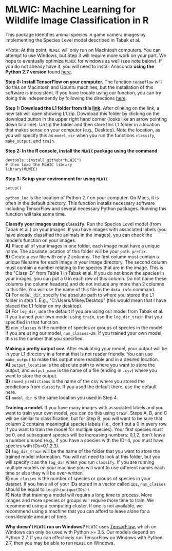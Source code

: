 # MLWIC: Machine Learning for Wildlife Image Classification in R

This package identifies animal species in game camera images by implementing the Species Level model described in Tabak et al.

*Note: At this point, `MLWIC` will only run on MacIntosh computers. You can attempt to use Windows, but Step 3 will require more work on your part. We hope to eventually optimize `MLWIC` for windows as well (see note below). If you do not already have it, you will need to install Anaconda <b>using the Python 2.7 version</b> found [here](https://www.anaconda.com/download/#macos). 

<b>Step 0: Install TensorFlow on your computer.</b> The function `tensoflow` will do this on Macintosh and Ubuntu machines, but the installation of this software is incosistent. If you have trouble using our function, you can try doing this independently by following the directions [here](https://www.tensorflow.org/install/). 

<b>Step 1: Download the L1 folder from this [link](https://drive.google.com/file/d/1_VH78A9AgCErMIcsbOlNEBXgASx2pRsP/view?usp=sharing).</b> After clinking on the link, a new tab will open showing L1.zip. Download this folder by clicking on the download button in the upper right hand corner (looks like an arrow pointing down to a line). Unzip the folder and then store this L1 folder in a location that makes sense on your computer (e.g., Desktop). Note the location, as you will specify this as `model_dir` when you run the functions `classify`, `make_output`, and `train`.

<b>Step 2: In the R console, install the `MLWIC` package using the command</b>
```
devtools::install_github("MLWIC")
# then load the MLWIC library
library(MLWIC)
```

<b>Step 3: Setup your environment for using `MLWIC`</b>
```
setup()
```
`python_loc` is the location of Python 2.7 on your computer. On Macs, it is often in the default directory. This function installs necessary software including TensorFlow and several necessary Python packages. Running this function will take some time. 

<b>Classify your images using `classify`.</b> Run the Species Level model (from Tabak et al.) on your images. If you have images with associated labels (you have already classified the animals in the images), you can check the model's function on your images. \
<b>A)</b> Place all of your images in one folder, each image must have a unique name. The absolute location of this folder will be your `path_prefix`. \
<b>B)</b> Create a csv file with only 2 columns. The first column must contain a unique filename for each image in your image directory. The second column must contain a number relating to the species that are in the image. This is the "Class ID" from Table 1 in Tabak et al. If you do not know the species in your images, you can put a 0 in each row of this column. Do not name these columns (no column headers) and do not include any more than 2 columns in this file. You will use the name of this file in the `data_info` command. \
<b>C)</b> For `model_dir`, specify the absolute path to where you stored the L1 folder in step 1. E.g., "C:/Users/Mikey/Desktop" (this would mean that I have placed the L1 folder on my desktop). \
<b>D)</b> For `log_dir`, use the default if you are using our model from Tabak et al. If you trained your own model using `train`, use the `log_dir_train` that you specified in that function. \
<b>E)</b> `num_classes` is the number of species or groups of species in the model. If you are using our model, `num_classes=28`. If you trained your own model, this is the number that you specified. 


<b>Making a pretty output csv.</b> After evaluating your model, your output will be in your L1 directory in a format that is not reader friendly. You can use `make_output` to make this output more readable and in a desired location.\
<b>A)</b> `output_location` is the absolute path to where you want to store the output, and `output_name` is the name of a file (ending in `.csv`) where you want to store the output. \
<b>B)</b> `saved_predictions` is the name of the csv where you stored the predictions from `classify`. If you used the default there, use the default here. \
<b>C)</b> `model_dir` is the same location you used in Step 4. 


<b>Training a model.</b> If you have many images with associated labels and you want to train your own model, you can do this using `train`. Steps A, B, and C will be similar to classification, but for Step B, you will want to be sure that column 2 contains meaningful species labels (i.e., don't put a 0 in every row if you want to train the model for multiple species). Your first species must be 0, and subsequent species will be increasing numbers: 0,1,2, don't leave a number unused (e.g., if you have a species with the ID=4, you must have species with IDs=0,1,2,3). \
<b>D)</b> `log_dir_train` will be the name of the folder that you want to store the trained model information. You will not need to look at this folder, but you will specify it as the `log_dir` when you run `classify`. If you are running multiple models on your machine you will want to use different names each time or else they will be over-written. \
<b>E)</b> `num_classes` is the number of species or groups of species in your dataset. If you have all of your IDs stored in a vector called `IDs`, `num_classes` should be equal to `length(unique(IDs))`. \
<b>F)</b> Note that training a model will require a long time to process. More images and more species or groups will require more time to train. We recommend using a computing cluster. If one is not available, we recommend using a machine that you can afford to leave alone for a considerable amount of time. 


<b>Why doesn't `MLWIC` run on Windows?</b> `MLWIC` uses [TensorFlow](https://www.tensorflow.org/), which on Windows can only be used with Python >= 3.5. Our models depend on Python 2.7. If you can effectively run TensorFlow on Windows with Python 2.7, then you may be able to run `MLWIC` on Windows. 

